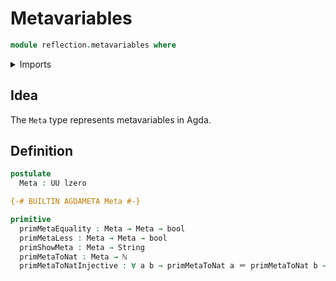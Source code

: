 # Metavariables

```agda
module reflection.metavariables where
```

<details><summary>Imports</summary>

```agda
open import elementary-number-theory.natural-numbers

open import foundation.booleans
open import foundation.identity-types
open import foundation.universe-levels

open import primitives.strings
```

</details>

## Idea

The `Meta` type represents metavariables in Agda.

## Definition

```agda
postulate
  Meta : UU lzero

{-# BUILTIN AGDAMETA Meta #-}

primitive
  primMetaEquality : Meta → Meta → bool
  primMetaLess : Meta → Meta → bool
  primShowMeta : Meta → String
  primMetaToNat : Meta → ℕ
  primMetaToNatInjective : ∀ a b → primMetaToNat a ＝ primMetaToNat b → a ＝ b
```
